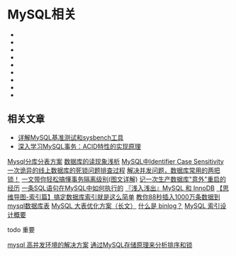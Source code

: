 # MySQL相关


- []()
- []()
- []()
- []()
- []()
- []()
- []()
- []()
- []()



## 相关文章
- [详解MySQL基准测试和sysbench工具](https://www.cnblogs.com/kismetv/p/7615738.html)
- [深入学习MySQL事务：ACID特性的实现原理](https://www.cnblogs.com/kismetv/p/10331633.html)

[Mysql分库分表方案](http://www.cnblogs.com/try-better-tomorrow/p/4987620.html)
[数据库的读现象浅析](http://www.hollischuang.com/archives/900)
[MySQL中Identifier Case Sensitivity](https://mp.weixin.qq.com/s/M3I33bq7cZ128_EQme3zbg)
[一次诡异的线上数据库的死锁问题排查过程](https://mp.weixin.qq.com/s/3vTElAcvQk-CfgAb4bAiXw)
[解决并发问题，数据库常用的两把锁！](https://mp.weixin.qq.com/s/mGDGA-_dKehavAqsY7gauA)
[一文带你轻松搞懂事务隔离级别(图文详解)](https://mp.weixin.qq.com/s/WhK3SrkMDTj1_o2zp64ArQ)
[记一次生产数据库"意外"重启的经历](https://mp.weixin.qq.com/s/fT5ob30yKWVlfXcawxsl8w)
[一条SQL语句在MySQL中如何执行的](https://mp.weixin.qq.com/s/QU4-RSqVC88xRyMA31khMg)
[『浅入浅出』MySQL 和 InnoDB](https://mp.weixin.qq.com/s/ItK2lmsawbcO2fa88bi6lg)
[【思维导图-索引篇】搞定数据库索引就是这么简单](https://mp.weixin.qq.com/s?__biz=Mzg2OTA0Njk0OA==&mid=2247484848&amp;idx=1&amp;sn=77a0e6e82944ec385f5df17e91ce3bf2&source=41#wechat_redirect)
[教你88秒插入1000万条数据到mysql数据库表](https://mp.weixin.qq.com/s/lFdoYoO0sgcFUDlEG1BbEw)
[MySQL 大表优化方案（长文）](https://mp.weixin.qq.com/s/R4Ss9YjzCI9KJmvdF2IDWQ)
[什么是 binlog？](https://mp.weixin.qq.com/s/COXcL6FUmSZXOL1gj5IYpQ)
[MySQL 索引设计概要](https://mp.weixin.qq.com/s/KqkwmLSn43YNU53dspKwFQ)




todo  重要

[mysql 高并发环境的解决方案](https://blog.csdn.net/isoleo/article/details/51516989)
[通过MySQL存储原理来分析排序和锁](https://mp.weixin.qq.com/s/aXF78FpZdQieAfzuyVYCyg)